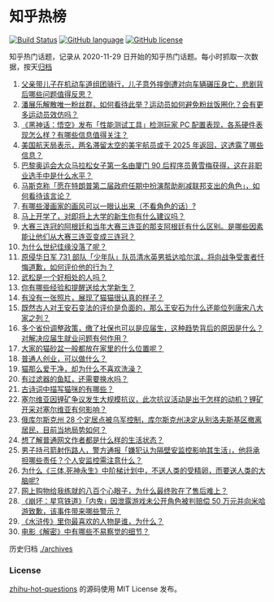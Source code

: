 # 知乎热榜
[![Build Status](https://github.com/ToWeLong/zhihu-hot-questions/workflows/CI/badge.svg)](https://github.com/ToWeLong/zhihu-hot-questions/actions)
[![GitHub language](https://img.shields.io/badge/language-golang-orange.svg)](https://golang.org/)
[![GitHub license](https://img.shields.io/github/license/ToWeLong/zhihu-hot-questions)](https://github.com/ToWeLong/zhihu-hot-questions/blob/main/LICENSE)

知乎热门话题，记录从 2020-11-29 日开始的知乎热门话题。每小时抓取一次数据，按天[归档](./archives)

<!-- BEGIN -->

1. [父亲带儿子在机动车道组团骑行，儿子意外摔倒遭对向车辆碾压身亡，悲剧背后哪些问题值得反思？](https://www.zhihu.com/question/664119260)
1. [潘展乐解散唯一粉丝群，如何看待此举？运动员如何避免粉丝饭圈化？会有更多运动员效仿吗？](https://www.zhihu.com/question/664153119)
1. [《黑神话：悟空》发布「性能测试工具」检测玩家 PC 配置表现，各系硬件表现怎么样？有哪些信息值得关注？](https://www.zhihu.com/question/664160122)
1. [美国航天局表示，两名滞留太空的美宇航员或于 2025 年返回，这透露了哪些信息？](https://www.zhihu.com/question/663782498)
1. [巴黎奥运会大众马拉松女子第一名由厦门 90 后程序员黄雪梅获得，这在非职业选手中是什么水平？](https://www.zhihu.com/question/664001863)
1. [马斯克称「愿在特朗普第二届政府任期中扮演帮助削减联邦支出的角色」，如何看待该言论？](https://www.zhihu.com/question/664164537)
1. [有哪些漫画家的画风可以一眼认出来（不看角色的话）?](https://www.zhihu.com/question/417165892)
1. [马上开学了，对即将上大学的新生你有什么建议吗？](https://www.zhihu.com/question/663855496)
1. [大赛三连冠的阿根廷和当年大赛三连亚的那支阿根廷有什么区别。是哪些因素能让他们从大赛三连亚变成三连冠？](https://www.zhihu.com/question/664130770)
1. [为什么世纪佳缘没落了呢？](https://www.zhihu.com/question/657025088)
1. [原侵华日军 731 部队「少年队」队员清水英男抵达哈尔滨，将向战争受害者忏悔道歉，如何评价他的行为？](https://www.zhihu.com/question/664118763)
1. [武松是一个好相处的人吗？](https://www.zhihu.com/question/658479233)
1. [你有哪些经验和提醒送给大学新生？](https://www.zhihu.com/question/663855437)
1. [有没有一张照片，展现了猫猫很认真的样子？](https://www.zhihu.com/question/663839598)
1. [既然古人对王安石变法的评价是负面的，那么王安石为什么还能位列唐宋八大家之列？](https://www.zhihu.com/question/662555159)
1. [多个省份调整政策，缴了社保也可以是应届生，这种趋势背后的原因是什么？对解决应届生就业问题有何作用？](https://www.zhihu.com/question/664161611)
1. [大家的猫砂盆一般都放在家里的什么位置呢？](https://www.zhihu.com/question/663103915)
1. [普通人创业，可以做什么？](https://www.zhihu.com/question/663241943)
1. [猫那么爱干净，却为什么不喜欢洗澡？](https://www.zhihu.com/question/663006093)
1. [有过滤器的鱼缸，还需要换水吗？](https://www.zhihu.com/question/661798094)
1. [古诗词中描写猫咪的有哪些？](https://www.zhihu.com/question/661642468)
1. [塞尔维亚因锂矿争议发生大规模抗议，此次抗议活动是出于怎样的动机？锂矿开采对塞尔维亚有何影响？](https://www.zhihu.com/question/663998709)
1. [俄库尔斯克州 28 个定居点被乌军控制，库尔斯克州决定从别洛夫斯基区撤离居民，目前当地局势如何？](https://www.zhihu.com/question/664120669)
1. [想了解普通网文作者都是什么样的生活状态？](https://www.zhihu.com/question/648334767)
1. [男子持弓箭射伤路人，警方通报「嫌犯认为隔壁安监控影响其生活」，他将承担哪些责任？个人安监控需注意什么？](https://www.zhihu.com/question/664106314)
1. [为什么《三体.死神永生》中阶梯计划中，不送人类的受精卵，而要送人类的大脑呢?](https://www.zhihu.com/question/662208548)
1. [网上购物给我练就的八百个心眼子，为什么最终败在了售后难上？](https://www.zhihu.com/question/664162630)
1. [《崩坏：星穹铁道》「内鬼」因泄露游戏未公开角色被判赔偿 50 万元并向米哈游致歉，该事件带来哪些警示？](https://www.zhihu.com/question/664117574)
1. [《水浒传》里你最喜欢的人物是谁，为什么？](https://www.zhihu.com/question/662084386)
1. [电影《解密》中有哪些不易察觉的细节？](https://www.zhihu.com/question/663332908)

<!-- END -->

历史归档 [./archives](./archives)


### License
[zhihu-hot-questions](https://github.com/towelong/zhihu-hot-questions) 的源码使用 MIT License 发布。